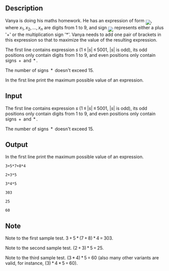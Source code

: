 ## Description

<div><p>Vanya is doing his maths homework. He has an expression of form <img align="middle" class="tex-formula" src="file://dQaWpcIS.png" style="max-width: 100.0%;max-height: 100.0%;">, where <span class="tex-span"><i>x</i><sub class="lower-index">1</sub>, <i>x</i><sub class="lower-index">2</sub>, ..., <i>x</i><sub class="lower-index"><i>n</i></sub></span> are digits from <span class="tex-span">1</span> to <span class="tex-span">9</span>, and sign <img align="middle" class="tex-formula" src="file://TQtB7s2D.png" style="max-width: 100.0%;max-height: 100.0%;"> represents either a plus '<span class="tex-font-style-tt">+</span>' or the multiplication sign <span class="tex-font-style-tt">'*'</span>. Vanya needs to add <span class="tex-font-style-bf">one</span> pair of brackets in this expression so that to maximize the value of the resulting expression.</p></div><div class="input-specification"><p>The first line contains expression <span class="tex-span"><i>s</i></span> (<span class="tex-span">1 ≤ |<i>s</i>| ≤ 5001</span>, <span class="tex-span">|<i>s</i>|</span> is odd), its odd positions only contain digits from <span class="tex-span">1</span> to <span class="tex-span">9</span>, and even positions only contain signs <span class="tex-span"> + </span> and <span class="tex-span"> * </span>. </p><p>The number of signs <span class="tex-span"> * </span> doesn't exceed 15.</p></div><div class="output-specification"><p>In the first line print the maximum possible value of an expression.</p></div>

## Input

<p>The first line contains expression <span class="tex-span"><i>s</i></span> (<span class="tex-span">1 ≤ |<i>s</i>| ≤ 5001</span>, <span class="tex-span">|<i>s</i>|</span> is odd), its odd positions only contain digits from <span class="tex-span">1</span> to <span class="tex-span">9</span>, and even positions only contain signs <span class="tex-span"> + </span> and <span class="tex-span"> * </span>. </p><p>The number of signs <span class="tex-span"> * </span> doesn't exceed 15.</p>

## Output

<p>In the first line print the maximum possible value of an expression.</p>





```input1
3+5*7+8*4

```




```input2
2+3*5

```




```input3
3*4*5

```




```output1
303

```




```output2
25

```




```output3
60

```



## Note

<p>Note to the first sample test. <span class="tex-span">3 + 5 * (7 + 8) * 4 = 303</span>.</p><p>Note to the second sample test. <span class="tex-span">(2 + 3) * 5 = 25</span>.</p><p>Note to the third sample test. <span class="tex-span">(3 * 4) * 5 = 60</span> (also many other variants are valid, for instance, <span class="tex-span">(3) * 4 * 5 = 60</span>).</p>
